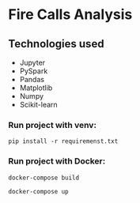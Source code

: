 # Fire Calls Analysis


## Technologies used

- Jupyter
- PySpark
- Pandas
- Matplotlib
- Numpy
- Scikit-learn


### Run project with venv:

    pip install -r requiremenst.txt


### Run project with Docker:

    docker-compose build

    docker-compose up
